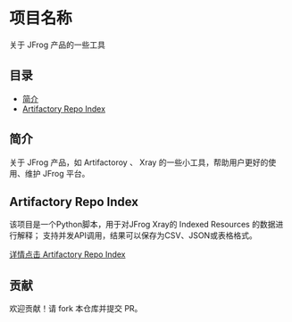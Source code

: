 # 项目名称

关于 JFrog 产品的一些工具

## 目录

- [简介](#简介)
- [Artifactory Repo Index](#artifactory-repo-index)

## 简介

关于 JFrog 产品，如 Artifactoroy 、 Xray 的一些小工具，帮助用户更好的使用、维护 JFrog 平台。


## Artifactory Repo Index
该项目是一个Python脚本，用于对JFrog Xray的 Indexed Resources 的数据进行解释；
支持并发API调用，结果可以保存为CSV、JSON或表格格式。

[详情点击 Artifactory Repo Index](https://github.com/JFrogChina/MaintainenceTools/tree/main/artifactory-repo-index)

## 贡献

欢迎贡献！请 fork 本仓库并提交 PR。
